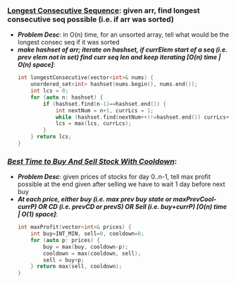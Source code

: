 ### **[Longest Consecutive Sequence](https://leetcode.com/problems/longest-consecutive-sequence/):** given arr, find longest consecutive seq possible (i.e. if arr was sorted)
- ***Problem Desc***: in O(n) time, for an unsorted array, tell what would be the longest consec seq if it was sorted
- ***make hashset of arr; iterate on hashset, if currElem start of a seq (i.e. prev elem not in set) find curr seq len and keep iterating [O(n) time | O(n) space]***:
  ```cpp
  int longestConsecutive(vector<int>& nums) {
      unordered_set<int> hashset(nums.begin(), nums.end());
      int lcs = 0;
      for (auto n: hashset) {
          if (hashset.find(n-1)==hashset.end()) {
              int nextNum = n+1, currLcs = 1;
              while (hashset.find(nextNum++)!=hashset.end()) currLcs++;
              lcs = max(lcs, currLcs);
          }
      } return lcs;
  }
  ```

### ***[Best Time to Buy And Sell Stock With Cooldown](https://leetcode.com/problems/best-time-to-buy-and-sell-stock-with-cooldown/)***:
- ***Problem Desc***: given prices of stocks for day 0..n-1, tell max profit possible at the end given after selling we have to wait 1 day before next buy
- ***At each price, either buy (i.e. max prev buy state or maxPrevCool-currP) OR CD (i.e. prevCD or prevS) OR Sell (i.e. buy+currP) [O(n) time | O(1) space]***:
  ```cpp
  int maxProfit(vector<int>& prices) {
      int buy=INT_MIN, sell=0, cooldown=0;
      for (auto p: prices) {
          buy = max(buy, cooldown-p);
          cooldown = max(cooldown, sell);
          sell = buy+p;
      } return max(sell, cooldown);
  }
  ```
